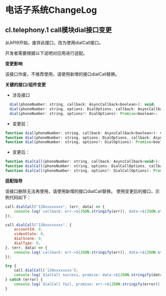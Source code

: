 # 电话子系统ChangeLog



## cl.telephony.1 call模块dial接口变更

从API9开始，废弃此接口，改为使用dialCall接口。

开发者需要根据以下说明对应用进行适配。


**变更影响**

该接口作废，不推荐使用，请使用新增的接口dialCall替换。


**关键的接口/组件变更**

- 涉及接口

```js
  dial(phoneNumber: string, callback: AsyncCallback<boolean>): void;
  dial(phoneNumber: string, options: DialOptions, callback: AsyncCallback<boolean>): void;
  dial(phoneNumber: string, options?: DialOptions): Promise<boolean>;
```

- 变更前：

```js
function dial(phoneNumber: string, callback: AsyncCallback<boolean>): void;
function dial(phoneNumber: string, options: DialOptions, callback: AsyncCallback<boolean>): void;
function dial(phoneNumber: string, options?: DialOptions): Promise<boolean>;
```

- 变更后：

```js
function dialCall(phoneNumber: string, callback: AsyncCallback<void>): void;
function dialCall(phoneNumber: string, options: DialCallOptions, callback: AsyncCallback<void>): void;
function dialCall(phoneNumber: string, options?: DialCallOptions): Promise<void>;
```



**适配指导**

该接口删除无法再使用，请使用新增的接口dialCall替换。
使用变更后的接口，示例代码如下：

```js
call.dialCall("138xxxxxxxx", (err, data) => {
    console.log(`callback: err->${JSON.stringify(err)}, data->${JSON.stringify(data)}`);
});
```


```js
call.dialCall("138xxxxxxxx", {
    accountId: 0,
    videoState: 0,
    dialScene: 0,
    dialType: 0,
}, (err, data) => {
    console.log(`callback: err->${JSON.stringify(err)}, data->${JSON.stringify(data)}`);
});
```


```js
try {
    call.dialCall('138xxxxxxxx');
    console.log(`dialCall success, promise: data->${JSON.stringify(data)}`);
} catch (error) {
    console.log(`dialCall fail, promise: err->${JSON.stringify(error)}`);
}
```
